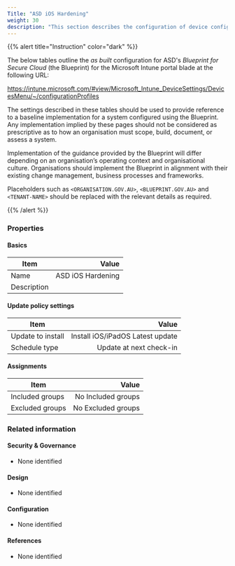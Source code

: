 ```yaml
---
Title: "ASD iOS Hardening"
weight: 30
description: "This section describes the configuration of device configuration profiles within Microsoft Intune associated with systems built according to the guidance provided by ASD's Blueprint for Secure Cloud."
---
```


{{% alert title="Instruction" color="dark" %}}
 
The below tables outline the *as built* configuration for ASD's *Blueprint for Secure Cloud* (the Blueprint) for the Microsoft Intune portal blade at the following URL:

https://intune.microsoft.com/#view/Microsoft_Intune_DeviceSettings/DevicesMenu/~/configurationProfiles
 
The settings described in these tables should be used to provide reference to a baseline implementation for a system configured using the Blueprint. Any implementation implied by these pages should not be considered as prescriptive as to how an organisation must scope, build, document, or assess a system.

Implementation of the guidance provided by the Blueprint will differ depending on an organisation’s operating context and organisational culture. Organisations should implement the Blueprint in alignment with their existing change management, business processes and frameworks.

Placeholders such as `<ORGANISATION.GOV.AU>`, `<BLUEPRINT.GOV.AU>` and `<TENANT-NAME>` should be replaced with the relevant details as required.
 
{{% /alert %}}

### Properties

#### Basics

| Item        |                Value |
| ----------- | -------------------: |
| Name        |    ASD iOS Hardening |
| Description |                      |

#### Update policy settings

| Item              |                            Value |
| ----------------- | -------------------------------: |
| Update to install | Install iOS/iPadOS Latest update |
| Schedule type     |          Update at next check-in |

#### Assignments

| Item            |              Value |
| --------------- | -----------------: |
| Included groups | No Included groups |
| Excluded groups | No Excluded groups |

### Related information

#### Security & Governance

* None identified
  
#### Design

* None identified
  
#### Configuration

* None identified

#### References

* None identified